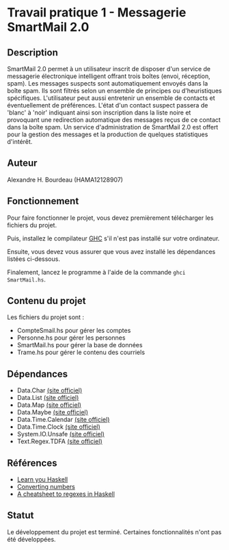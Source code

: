 # Travail pratique 1 - Messagerie SmartMail 2.0


## Description

SmartMail 2.0 permet à un utilisateur inscrit de disposer d'un service de messagerie électronique intelligent offrant trois boîtes (envoi, réception, spam). Les messages suspects sont automatiquement envoyés dans la boîte spam. Ils sont filtrés selon un ensemble de principes ou d'heuristiques spécifiques. L'utilisateur peut aussi entretenir un ensemble de contacts et éventuellement de préférences. L'état d'un contact suspect passera de 'blanc' à 'noir' indiquant ainsi son inscription dans la liste noire et provoquant une redirection automatique des messages reçus de ce contact dans la boîte spam. Un service d'administration de SmartMail 2.0 est offert pour la gestion des messages et la production de quelques statistiques d'intérêt. 


## Auteur

Alexandre H. Bourdeau (HAMA12128907)


## Fonctionnement

Pour faire fonctionner le projet, vous devez premièrement télécharger les fichiers du projet.

Puis, installez le compilateur [GHC](https://www.haskell.org/downloads/) s'il n'est pas installé sur votre ordinateur.

Ensuite, vous devez vous assurer que vous avez installé les dépendances listées ci-dessous.

Finalement, lancez le programme à l'aide de la commande `ghci SmartMail.hs`.


## Contenu du projet

Les fichiers du projet sont :

* CompteSmail.hs pour gérer les comptes
* Personne.hs pour gérer les personnes
* SmartMail.hs pour gérer la base de données
* Trame.hs pour gérer le contenu des courriels


## Dépendances

* Data.Char [(site officiel)](https://hackage.haskell.org/package/base-4.16.0.0/docs/Data-Char.html)
* Data.List [(site officiel)](https://hackage.haskell.org/package/base-4.16.0.0/docs/Data-List.html)
* Data.Map [(site officiel)](https://hackage.haskell.org/package/containers-0.4.0.0/docs/Data-Map.html)
* Data.Maybe [(site officiel)](https://hackage.haskell.org/package/base-4.16.0.0/docs/Data-Maybe.html)
* Data.Time.Calendar [(site officiel)](https://hackage.haskell.org/package/time-1.13/docs/Data-Time-Calendar.html)
* Data.Time.Clock [(site officiel)](https://hackage.haskell.org/package/time-1.13/docs/Data-Time-Clock.html)
* System.IO.Unsafe [(site officiel)](https://hackage.haskell.org/package/base-4.16.0.0/docs/System-IO-Unsafe.html)
* Text.Regex.TDFA [(site officiel)](https://hackage.haskell.org/package/regex-tdfa-1.3.1.2/docs/Text-Regex-TDFA.html)


## Références

* [Learn you Haskell](http://learnyouhaskell.com/)
* [Converting numbers](https://wiki.haskell.org/Converting_numbers)
* [A cheatsheet to regexes in Haskell](https://williamyaoh.com/posts/2019-04-11-cheatsheet-to-regexes-in-haskell.html)


## Statut

Le développement du projet est terminé. Certaines fonctionnalités n'ont pas été développées.